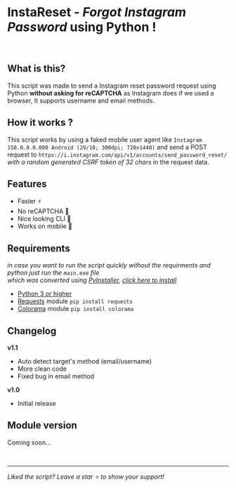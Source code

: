 # InstaReset - _Forgot Instagram Password_ using Python !

<br>

## What is this?
This script was made to send a Instagram reset password request using Python **without asking for reCAPTCHA** as Instagram does if we used a browser, It supports username and email methods.

## How it works ?
This script works by using a faked mobile user agent like `Instagram 150.0.0.0.000 Android (29/10; 300dpi; 720x1440)` and send a POST request to `https://i.instagram.com/api/v1/accounts/send_password_reset/` _with a random generated CSRF token of 32 chars_ in the request data.

## Features
- Faster ⚡
- No reCAPTCHA 🤖
- Nice looking CLI 🎨
- Works on mobile 📱

## Requirements
_in case you want to run the script quickly without the requirments and python just run the `main.exe` file_
<br>
_which was converted using [PyInstaller](https://pyinstaller.org/en/stable/), [click here to install](https://www.github.com/Kh4lidMD/InstaReset/raw/main/main.exe/)_
- [Python 3 or higher](https://www.python.org/downloads/)
- [Requests](https://pypi.org/project/requests/) module `pip install requests`
- [Colorama](https://pypi.org/project/colorama/) module `pip install colorama`

## Changelog

**v1.1**
- Auto detect target's method (email/username)
- More clean code
- Fixed bug in email method

**v1.0**
- Initial release

## Module version
Coming soon...

<br><hr>

_Liked the script? Leave a star ⭐ to show your support!_
